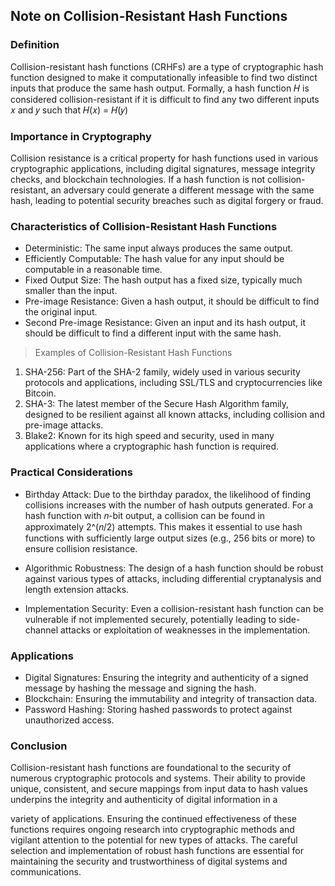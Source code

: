 ## Note on Collision-Resistant Hash Functions
### Definition
Collision-resistant hash functions (CRHFs) are a type of cryptographic hash function designed to make it computationally infeasible to find two distinct inputs that produce the same hash output. Formally, a hash function 𝐻 is considered collision-resistant if it is difficult to find any two different inputs 𝑥 and 𝑦 such that 
𝐻(𝑥) = 𝐻(𝑦)

### Importance in Cryptography
Collision resistance is a critical property for hash functions used in various cryptographic applications, including digital signatures, message integrity checks, and blockchain technologies. If a hash function is not collision-resistant, an adversary could generate a different message with the same hash, leading to potential security breaches such as digital forgery or fraud.

### Characteristics of Collision-Resistant Hash Functions
* Deterministic: The same input always produces the same output.
* Efficiently Computable: The hash value for any input should be computable in a reasonable time.
* Fixed Output Size: The hash output has a fixed size, typically much smaller than the input.
* Pre-image Resistance: Given a hash output, it should be difficult to find the original input.
* Second Pre-image Resistance: Given an input and its hash output, it should be difficult to find a different input with the same hash.

>Examples of Collision-Resistant Hash Functions
1) SHA-256: Part of the SHA-2 family, widely used in various security protocols and applications, including SSL/TLS and cryptocurrencies like Bitcoin.
2) SHA-3: The latest member of the Secure Hash Algorithm family, designed to be resilient against all known attacks, including collision and pre-image attacks.
3) Blake2: Known for its high speed and security, used in many applications where a cryptographic hash function is required.
### Practical Considerations
* Birthday Attack: Due to the birthday paradox, the likelihood of finding collisions increases with the number of hash outputs generated. For a hash function with 𝑛-bit output, a collision can be found in approximately 2^(𝑛/2) attempts. This makes it essential to use hash functions with sufficiently large output sizes (e.g., 256 bits or more) to ensure collision resistance.

* Algorithmic Robustness: The design of a hash function should be robust against various types of attacks, including differential cryptanalysis and length extension attacks.

* Implementation Security: Even a collision-resistant hash function can be vulnerable if not implemented securely, potentially leading to side-channel attacks or exploitation of weaknesses in the implementation.

### Applications
* Digital Signatures: Ensuring the integrity and authenticity of a signed message by hashing the message and signing the hash.
* Blockchain: Ensuring the immutability and integrity of transaction data.
* Password Hashing: Storing hashed passwords to protect against unauthorized access.

### Conclusion
Collision-resistant hash functions are foundational to the security of numerous cryptographic protocols and systems. Their ability to provide unique, consistent, and secure mappings from input data to hash values underpins the integrity and authenticity of digital information in a

variety of applications. Ensuring the continued effectiveness of these functions requires ongoing research into cryptographic methods and vigilant attention to the potential for new types of attacks. The careful selection and implementation of robust hash functions are essential for maintaining the security and trustworthiness of digital systems and communications.






